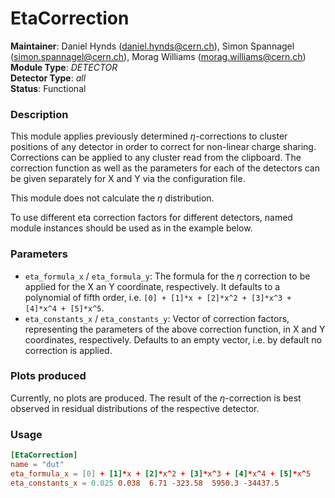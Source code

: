 # EtaCorrection
**Maintainer**: Daniel Hynds (<daniel.hynds@cern.ch>), Simon Spannagel (<simon.spannagel@cern.ch>), Morag Williams (<morag.williams@cern.ch>)  
**Module Type**: *DETECTOR*  
**Detector Type**: *all*  
**Status**: Functional  

### Description
This module applies previously determined $`\eta`$-corrections to cluster positions of any detector in order to correct for non-linear charge sharing. Corrections can be applied to any cluster read from the clipboard. The correction function as well as the parameters for each of the detectors can be given separately for X and Y via the configuration file.

This module does not calculate the $`\eta`$ distribution.

To use different eta correction factors for different detectors, named module instances should be used as in the example below.

### Parameters
* `eta_formula_x` / `eta_formula_y`: The formula for the $`\eta`$ correction to be applied for the X an Y coordinate, respectively. It defaults to a polynomial of fifth order, i.e. `[0] + [1]*x + [2]*x^2 + [3]*x^3 + [4]*x^4 + [5]*x^5`.
* `eta_constants_x` / `eta_constants_y`: Vector of correction factors, representing the parameters of the above correction function, in X and Y coordinates, respectively. Defaults to an empty vector, i.e. by default no correction is applied.

### Plots produced
Currently, no plots are produced. The result of the $`\eta`$-correction is best observed in residual distributions of the respective detector.

### Usage
```toml
[EtaCorrection]
name = "dut"
eta_formula_x = [0] + [1]*x + [2]*x^2 + [3]*x^3 + [4]*x^4 + [5]*x^5
eta_constants_x = 0.025 0.038  6.71 -323.58  5950.3 -34437.5
```
